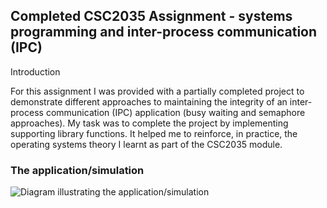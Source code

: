 
## Completed CSC2035 Assignment - systems programming and inter-process communication (IPC) 

Introduction

For this assignment I was provided with a partially completed project to demonstrate different approaches to maintaining the integrity of an inter-process communication (IPC) application (busy waiting and semaphore approaches). 
My task was to complete the project by implementing supporting library functions. It helped me to reinforce, in practice, the operating systems theory I learnt as part of the CSC2035 module.


### The application/simulation
![Diagram illustrating the application/simulation ](https://github.com/Preffet/markdown-previewer/blob/master/applicationDiagram.jpg)

